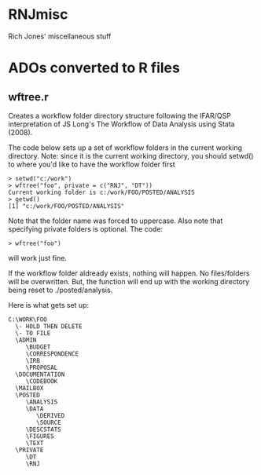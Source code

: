RNJmisc
=======

Rich Jones' miscellaneous stuff

# ADOs converted to R files

## wftree.r
Creates a workflow folder directory structure following the 
IFAR/QSP interpretation of JS Long's The Workflow of
Data Analysis using Stata (2008).

The code below sets up a set of workflow folders in the
current working directory. Note: since it is the
current working directory, you should setwd() to where
you'd like to have the workflow folder first
```
> setwd("c:/work")
> wftree("foo", private = c("RNJ", "DT"))
Current working folder is c:/work/FOO/POSTED/ANALYSIS
> getwd()
[1] "c:/work/FOO/POSTED/ANALYSIS"
```
Note that the folder name was forced to uppercase. Also 
note that specifying private folders is optional. The code:
```
> wftree("foo")
```
will work just fine.

If the workflow folder aldready exists, nothing will
happen. No files/folders will be overwritten. But,
the function will end up with the working directory
being reset to ./posted/analysis.

Here is what gets set up:
```
C:\WORK\FOO
  \- HOLD THEN DELETE
  \- TO FILE
  \ADMIN
     \BUDGET
     \CORRESPONDENCE
     \IRB
     \PROPOSAL
  \DOCUMENTATION
     \CODEBOOK
  \MAILBOX
  \POSTED
     \ANALYSIS
     \DATA
        \DERIVED
        \SOURCE
     \DESCSTATS
     \FIGURES
     \TEXT
  \PRIVATE
     \DT
     \RNJ
```



